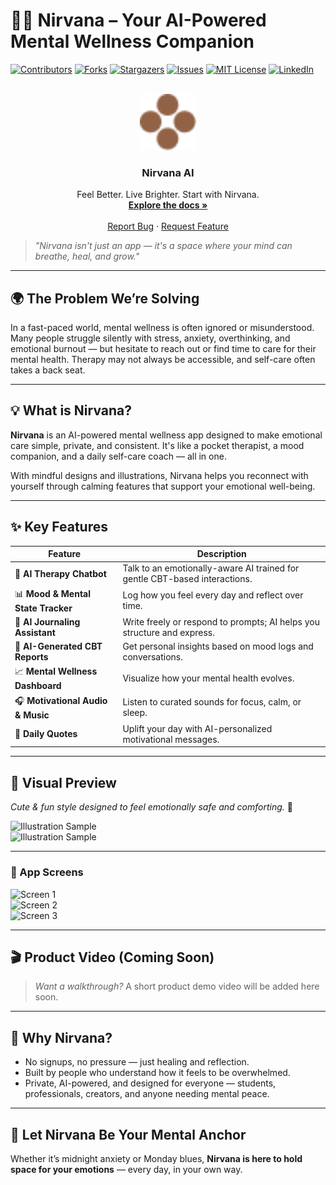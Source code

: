# 🧘‍♀️ Nirvana – Your AI-Powered Mental Wellness Companion

<a name="readme-top"></a>

[![Contributors](https://img.shields.io/github/contributors/mdkaifansari04/nirvana-ai?style=for-the-badge)](https://github.com/mdkaifansari04/nirvana-ai/graphs/contributors)
[![Forks](https://img.shields.io/github/forks/mdkaifansari04/nirvana-ai?style=for-the-badge)](https://github.com/mdkaifansari04/nirvana-ai/network/members)
[![Stargazers](https://img.shields.io/github/stars/mdkaifansari04/nirvana-ai?style=for-the-badge)](https://github.com/mdkaifansari04/nirvana-ai/stargazers)
[![Issues](https://img.shields.io/github/issues/mdkaifansari04/nirvana-ai?style=for-the-badge)](https://github.com/mdkaifansari04/nirvana-ai/issues)
[![MIT License](https://img.shields.io/github/license/mdkaifansari04/nirvana-ai?style=for-the-badge)](https://github.com/mdkaifansari04/nirvana-ai/blob/main/LICENSE)
[![LinkedIn](https://img.shields.io/badge/LinkedIn-mdkaifansari04-blue?logo=linkedin&style=for-the-badge)](https://www.linkedin.com/in/mdkaifansari04/)

<!-- PROJECT LOGO -->
<br />
<div align="center">
  <img src=".github/assets/logo.png" alt="Logo" width="90" height="90">

  <h3 align="center">Nirvana AI</h3>

  <p align="center">
    Feel Better. Live Brighter. Start with Nirvana.
    <br />
    <a href=""><strong>Explore the docs »</strong></a>
    <br />
    <br />
    <a href="https://github.com/mdkaifansari04/nirvana-ai/issues">Report Bug</a>
    ·
    <a href="https://github.com/mdkaifansari04/nirvana-ai/issues">Request Feature</a>
  </p>
</div>

> _"Nirvana isn't just an app — it's a space where your mind can breathe, heal, and grow."_

---

## 🌍 The Problem We’re Solving

In a fast-paced world, mental wellness is often ignored or misunderstood. Many people struggle silently with stress, anxiety, overthinking, and emotional burnout — but hesitate to reach out or find time to care for their mental health. Therapy may not always be accessible, and self-care often takes a back seat.

---

## 💡 What is Nirvana?

**Nirvana** is an AI-powered mental wellness app designed to make emotional care simple, private, and consistent. It's like a pocket therapist, a mood companion, and a daily self-care coach — all in one.

With mindful designs and illustrations, Nirvana helps you reconnect with yourself through calming features that support your emotional well-being.

---

## ✨ Key Features

| Feature                            | Description                                                                |
| ---------------------------------- | -------------------------------------------------------------------------- |
| 🧠 **AI Therapy Chatbot**          | Talk to an emotionally-aware AI trained for gentle CBT-based interactions. |
| 📊 **Mood & Mental State Tracker** | Log how you feel every day and reflect over time.                          |
| 📝 **AI Journaling Assistant**     | Write freely or respond to prompts; AI helps you structure and express.    |
| 📃 **AI-Generated CBT Reports**    | Get personal insights based on mood logs and conversations.                |
| 📈 **Mental Wellness Dashboard**   | Visualize how your mental health evolves.                                  |
| 🎧 **Motivational Audio & Music**  | Listen to curated sounds for focus, calm, or sleep.                        |
| 💬 **Daily Quotes**                | Uplift your day with AI-personalized motivational messages.                |

---

## 🌟 Visual Preview

_Cute & fun style designed to feel emotionally safe and comforting._ 🤗

![Illustration Sample](.github/assets/banner-1.png)  
![Illustration Sample](.github/assets/banner-2.png)

---

### 📱 App Screens

![Screen 1](./assets/screen1.png)  
![Screen 2](./assets/screen2.png)  
![Screen 3](./assets/screen3.png)

---

## 🎬 Product Video (Coming Soon)

> _Want a walkthrough?_ A short product demo video will be added here soon.

---

## 🧠 Why Nirvana?

- No signups, no pressure — just healing and reflection.
- Built by people who understand how it feels to be overwhelmed.
- Private, AI-powered, and designed for everyone — students, professionals, creators, and anyone needing mental peace.

---

## 🚀 Let Nirvana Be Your Mental Anchor

Whether it’s midnight anxiety or Monday blues, **Nirvana is here to hold space for your emotions** — every day, in your own way.

